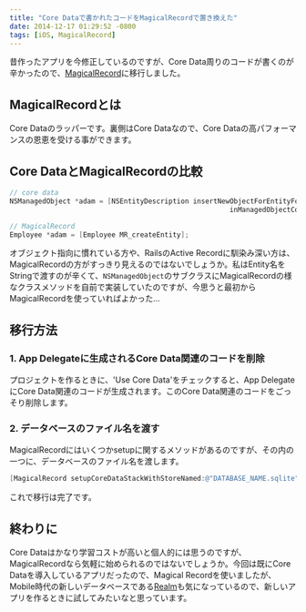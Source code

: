 ```yaml
---
title: "Core Dataで書かれたコードをMagicalRecordで置き換えた"
date: 2014-12-17 01:29:52 -0800
tags: [iOS, MagicalRecord]
---
```


昔作ったアプリを今修正しているのですが、Core Data周りのコードが書くのが辛かったので、[MagicalRecord](https://github.com/magicalpanda/MagicalRecord)に移行しました。

<!--more-->

## MagicalRecordとは
Core Dataのラッパーです。裏側はCore Dataなので、Core Dataの高パフォーマンスの恩恵を受ける事ができます。

## Core DataとMagicalRecordの比較
```objective-c
// core data
NSManagedObject *adam = [NSEntityDescription insertNewObjectForEntityForName:@"Employee"
                                                      inManagedObjectContext:context];

// MagicalRecord
Employee *adam = [Employee MR_createEntity];
```

オブジェクト指向に慣れている方や、RailsのActive Recordに馴染み深い方は、MagicalRecordの方がすっきり見えるのではないでしょうか。私はEntity名をStringで渡すのが辛くて、`NSManagedObject`のサブクラスにMagicalRecordの様なクラスメソッドを自前で実装していたのですが、今思うと最初からMagicalRecordを使っていればよかった...

## 移行方法
### 1. App Delegateに生成されるCore Data関連のコードを削除
プロジェクトを作るときに、'Use Core Data'をチェックすると、App DelegateにCore Data関連のコードが生成されます。このCore Data関連のコードをごっそり削除します。

### 2. データベースのファイル名を渡す
MagicalRecordにはいくつかsetupに関するメソッドがあるのですが、その内の一つに、データベースのファイル名を渡します。
```objective-c
[MagicalRecord setupCoreDataStackWithStoreNamed:@"DATABASE_NAME.sqlite"];
```

これで移行は完了です。


## 終わりに
Core Dataはかなり学習コストが高いと個人的には思うのですが、MagicalRecordなら気軽に始められるのではないでしょうか。今回は既にCore Dataを導入しているアプリだったので、Magical Recordを使いましたが、Mobile時代の新しいデータベースである[Realm](https://github.com/realm/realm-cocoa)も気になっているので、新しいアプリを作るときに試してみたいなと思っています。
